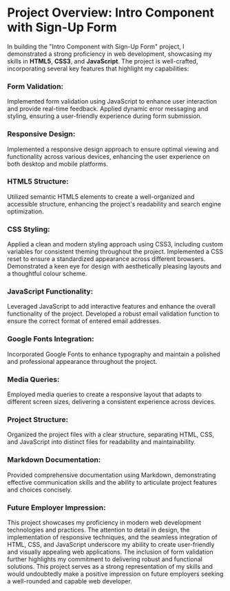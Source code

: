 
# Project Overview: Intro Component with Sign-Up Form

In building the "Intro Component with Sign-Up Form" project, I demonstrated a strong proficiency in web development, showcasing my skills in **HTML5**, **CSS3**, and **JavaScript**. The project is well-crafted, incorporating several key features that highlight my capabilities:

### Form Validation:
Implemented form validation using JavaScript to enhance user interaction and provide real-time feedback.
Applied dynamic error messaging and styling, ensuring a user-friendly experience during form submission.

### Responsive Design:
Implemented a responsive design approach to ensure optimal viewing and functionality across various devices, enhancing the user experience on both desktop and mobile platforms.

### HTML5 Structure:
Utilized semantic HTML5 elements to create a well-organized and accessible structure, enhancing the project's readability and search engine optimization.

### CSS Styling:
Applied a clean and modern styling approach using CSS3, including custom variables for consistent theming throughout the project.
Implemented a CSS reset to ensure a standardized appearance across different browsers.
Demonstrated a keen eye for design with aesthetically pleasing layouts and a thoughtful colour scheme.

### JavaScript Functionality:
Leveraged JavaScript to add interactive features and enhance the overall functionality of the project.
Developed a robust email validation function to ensure the correct format of entered email addresses.

### Google Fonts Integration:
Incorporated Google Fonts to enhance typography and maintain a polished and professional appearance throughout the project.

### Media Queries:
Employed media queries to create a responsive layout that adapts to different screen sizes, delivering a consistent experience across devices.

### Project Structure:
Organized the project files with a clear structure, separating HTML, CSS, and JavaScript into distinct files for readability and maintainability.

### Markdown Documentation:
Provided comprehensive documentation using Markdown, demonstrating effective communication skills and the ability to articulate project features and choices concisely.

### Future Employer Impression:
This project showcases my proficiency in modern web development technologies and practices. The attention to detail in design, the implementation of responsive techniques, and the seamless integration of HTML, CSS, and JavaScript underscore my ability to create user-friendly and visually appealing web applications. The inclusion of form validation further highlights my commitment to delivering robust and functional solutions. This project serves as a strong representation of my skills and would undoubtedly make a positive impression on future employers seeking a well-rounded and capable web developer.
